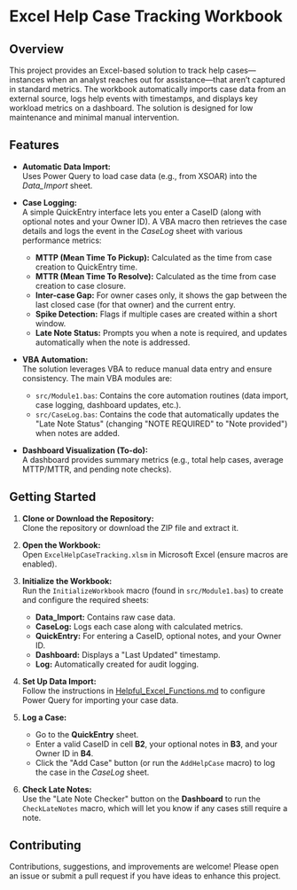 # Excel Help Case Tracking Workbook

## Overview

This project provides an Excel-based solution to track help cases—instances when an analyst reaches out for assistance—that aren’t captured in standard metrics. The workbook automatically imports case data from an external source, logs help events with timestamps, and displays key workload metrics on a dashboard. The solution is designed for low maintenance and minimal manual intervention.

## Features

- **Automatic Data Import:**  
  Uses Power Query to load case data (e.g., from XSOAR) into the *Data_Import* sheet.
  
- **Case Logging:**  
  A simple QuickEntry interface lets you enter a CaseID (along with optional notes and your Owner ID). A VBA macro then retrieves the case details and logs the event in the *CaseLog* sheet with various performance metrics:
  - **MTTP (Mean Time To Pickup):** Calculated as the time from case creation to QuickEntry time.
  - **MTTR (Mean Time To Resolve):** Calculated as the time from case creation to case closure.
  - **Inter-case Gap:** For owner cases only, it shows the gap between the last closed case (for that owner) and the current entry.
  - **Spike Detection:** Flags if multiple cases are created within a short window.
  - **Late Note Status:** Prompts you when a note is required, and updates automatically when the note is addressed.

- **VBA Automation:**  
  The solution leverages VBA to reduce manual data entry and ensure consistency. The main VBA modules are:
  - `src/Module1.bas`: Contains the core automation routines (data import, case logging, dashboard updates, etc.).
  - `src/CaseLog.bas`: Contains the code that automatically updates the "Late Note Status" (changing "NOTE REQUIRED" to "Note provided") when notes are added.

- **Dashboard Visualization (To-do):**  
  A dashboard provides summary metrics (e.g., total help cases, average MTTP/MTTR, and pending note checks).

## Getting Started

1. **Clone or Download the Repository:**  
   Clone the repository or download the ZIP file and extract it.

2. **Open the Workbook:**  
   Open `ExcelHelpCaseTracking.xlsm` in Microsoft Excel (ensure macros are enabled).

3. **Initialize the Workbook:**  
   Run the `InitializeWorkbook` macro (found in `src/Module1.bas`) to create and configure the required sheets:
   - **Data_Import:** Contains raw case data.
   - **CaseLog:** Logs each case along with calculated metrics.
   - **QuickEntry:** For entering a CaseID, optional notes, and your Owner ID.
   - **Dashboard:** Displays a "Last Updated" timestamp.
   - **Log:** Automatically created for audit logging.

4. **Set Up Data Import:**  
   Follow the instructions in [Helpful_Excel_Functions.md](docs/Helpful_Excel_Functions.md) to configure Power Query for importing your case data.

5. **Log a Case:**  
   - Go to the **QuickEntry** sheet.
   - Enter a valid CaseID in cell **B2**, your optional notes in **B3**, and your Owner ID in **B4**.
   - Click the "Add Case" button (or run the `AddHelpCase` macro) to log the case in the *CaseLog* sheet.

6. **Check Late Notes:**  
   Use the "Late Note Checker" button on the **Dashboard** to run the `CheckLateNotes` macro, which will let you know if any cases still require a note.

## Contributing

Contributions, suggestions, and improvements are welcome! Please open an issue or submit a pull request if you have ideas to enhance this project.

